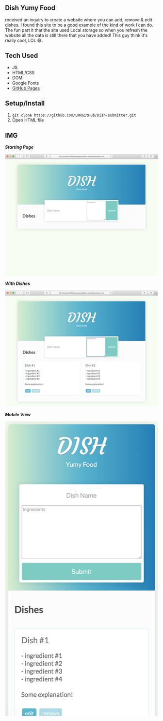 ## Dish Yumy Food
 received an inquiry to create a website where you can add, remove & edit dishes. I found this site to be a good example of the kind of work I can do. The fun part it that the site used Local storage so when you refresh the website all the data is still there that you have added! This guy think it's really cool, LOL 😅.


 ## Tech Used 
 - JS
 - HTML/CSS
 - DOM 
 - Google Fonts
 - [GitHub Pages](https://lwrgithub.github.io/Dish-submitter/)


 ## Setup/Install
 1. `git clone https://github.com/LWRGitHub/Dish-submitter.git`
 2. Open HTML file


 ## IMG

 ***Starting Page***

<img src="https://raw.githubusercontent.com/LWRGitHub/Dish-submitter/master/img/start.png" alt="this is a screen shot of the starting page of the dish submitter web app.">


***With Dishes***

<img src="https://raw.githubusercontent.com/LWRGitHub/Dish-submitter/master/img/2dishes.png" alt="this is a screen shot of the dish submitter web app with two dishes having been submitted.">


 ***Mobile View***

 <img src="https://raw.githubusercontent.com/LWRGitHub/Dish-submitter/master/img/mob.png" alt="this is a screen shot of the mobile view of the dish submitter web app.">